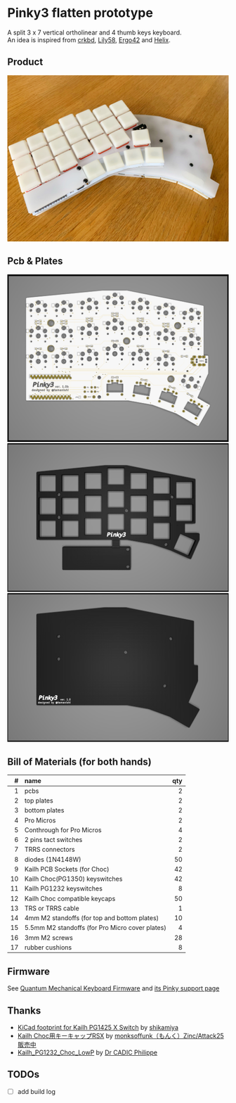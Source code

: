 # Pinky3 flatten prototype

A split 3 x 7 vertical ortholinear and 4 thumb keys keyboard.  
An idea is inspired from [crkbd](https://github.com/foostan/crkbd), [Lily58](https://github.com/kata0510/Lily58), [Ergo42](https://github.com/Biacco42/Ergo42) and [Helix](https://github.com/MakotoKurauchi/helix).  

## Product

![product](product.jpg)

## Pcb & Plates

![pcb](pcb/Pinky3-pcb-white.png)
![top plate](top-plate&cover-plate/Pinky3-top-plate.png)
![bottom plate](bottom-plate/Pinky3-bottom-plate.png)
<!-- ![plates](plates/Pinky3-plates.png) -->

## Bill of Materials (for both hands)

| # | name | qty |
| ---: | :--- | ---: |
| 1 | pcbs | 2 |
| 2 | top plates | 2 |
| 3 | bottom plates | 2 |
| 4 | Pro Micros | 2 |
| 5 | Conthrough for Pro Micros | 4 |
| 6 | 2 pins tact switches | 2 |
| 7 | TRRS connectors | 2 |
| 8 | diodes (1N4148W) | 50 |
| 9 | Kailh PCB Sockets (for Choc) | 42 |
| 10 | Kailh Choc(PG1350) keyswitches | 42 |
| 11 | Kailh PG1232 keyswitches | 8 |
| 12 | Kailh Choc compatible keycaps | 50 |
| 13 | TRS or TRRS cable | 1 |
| 14 | 4mm M2 standoffs (for top and bottom plates) | 10 |
| 15 | 5.5mm M2 standoffs (for Pro Micro cover plates) | 4 |
| 16 | 3mm M2 screws | 28 |
| 17 | rubber cushions | 8 |

## Firmware

See [Quantum Mechanical Keyboard Firmware](https://qmk.fm) and [its Pinky support page](https://github.com/qmk/qmk_firmware/blob/master/keyboards/pinky/readme.md)

## Thanks

- [KiCad footprint for Kailh PG1425 X Switch](https://github.com/shikamiya/kicad-footprint-kailh-pg1425-x-switch) by [shikamiya](https://github.com/shikamiya)
- [Kailh Choc用キーキャップRSX](https://make.dmm.com/item/970904/) by [monksoffunk（もんく）Zinc/Attack25販売中](https://twitter.com/monksoffunkjp)
- [Kailh_PG1232_Choc_LowP](https://github.com/ccadic/Kailh_PG1232_Choc_LowP) by [Dr CADIC Philippe](https://github.com/ccadic)

## TODOs

- [ ] add build log

